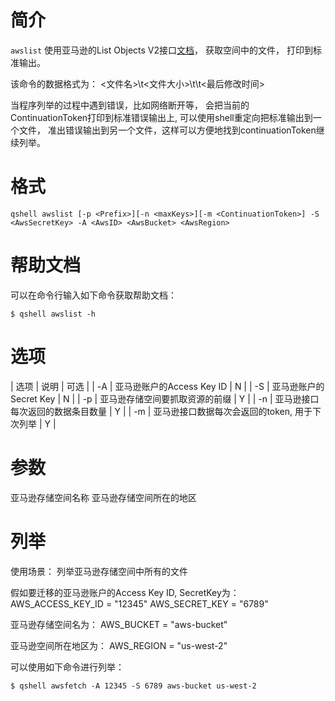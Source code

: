 # 简介

`awslist` 使用亚马逊的List Objects V2接口[文档](https://docs.aws.amazon.com/AmazonS3/latest/API/v2-RESTBucketGET.html)， 获取空间中的文件， 打印到标准输出。

该命令的数据格式为：
<文件名>\t<文件大小>\t<Etag>\t<最后修改时间>

当程序列举的过程中遇到错误，比如网络断开等， 会把当前的ContinuationToken打印到标准错误输出上, 可以使用shell重定向把标准输出到一个文件， 准出错误输出到另一个文件，这样可以方便地找到continuationToken继续列举。

# 格式

```
qshell awslist [-p <Prefix>][-n <maxKeys>][-m <ContinuationToken>] -S <AwsSecretKey> -A <AwsID> <AwsBucket> <AwsRegion>
```

# 帮助文档

可以在命令行输入如下命令获取帮助文档：
```
$ qshell awslist -h
```

# 选项

| 选项 | 说明                                          | 可选 |
| -A   | 亚马逊账户的Access Key ID                     | N    |
| -S   | 亚马逊账户的Secret Key                        | N    |
| -p   | 亚马逊存储空间要抓取资源的前缀                | Y    |
| -n   | 亚马逊接口每次返回的数据条目数量              | Y    |
| -m   | 亚马逊接口数据每次会返回的token, 用于下次列举 | Y    |


# 参数
<AwsBucket> 亚马逊存储空间名称
<AwsRegion> 亚马逊存储空间所在的地区


# 列举

使用场景：
列举亚马逊存储空间中所有的文件

假如要迁移的亚马逊账户的Access Key ID, SecretKey为：
AWS_ACCESS_KEY_ID = "12345"
AWS_SECRET_KEY = "6789"

亚马逊存储空间名为：
AWS_BUCKET = "aws-bucket"

亚马逊空间所在地区为：
AWS_REGION = "us-west-2"

可以使用如下命令进行列举：
```
$ qshell awsfetch -A 12345 -S 6789 aws-bucket us-west-2
```
